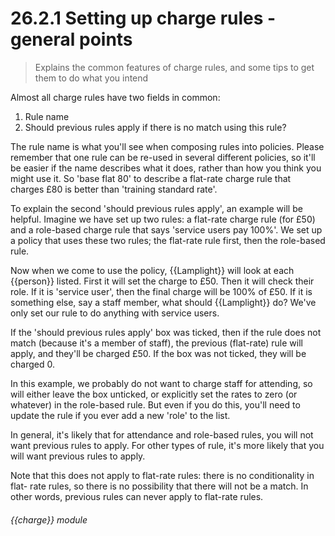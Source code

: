 # 26.2.1    Setting up charge rules - general points

> Explains the common features of charge rules, and some tips to get them to do what you intend 

Almost all charge rules have two fields in common:

 1. Rule name
  2. Should previous rules apply if there is no match using this rule?

The rule name is what you'll see when composing rules into policies. Please remember that one rule can be re-used in several different policies, so it'll be easier if the name describes what it does, rather than how you think you might use it. So 'base flat 80' to describe a flat-rate charge rule that charges £80 is better than 'training standard rate'. 

To explain the second 'should previous rules apply', an example will be helpful. Imagine we have set up two rules: a flat-rate charge rule (for £50) and a role-based charge rule that says 'service users pay 100%'. We set up a policy that uses these two rules; the flat-rate rule first, then the role-based rule. 

Now when we come to use the policy, {{Lamplight}} will look at each {{person}} listed. First it will set the charge to £50. Then it will check their role. If it is 'service user', then the final charge will be 100% of £50. If it is something else, say a staff member, what should {{Lamplight}} do? We've only set our rule to do anything with service users. 

If the 'should previous rules apply' box was ticked, then if the rule does not match (because it's a member of staff), the previous (flat-rate) rule will apply, and they'll be charged £50. If the box was not ticked, they will be charged 0. 

In this example, we probably do not want to charge staff for attending, so will either leave the box unticked, or explicitly set the rates to zero (or whatever) in the role-based rule. But even if you do this, you'll need to update the rule if you ever add a new 'role' to the list. 

In general, it's likely that for attendance and role-based rules, you will not want previous rules to apply. For other types of rule, it's more likely that you will want previous rules to apply. 

Note that this does not apply to flat-rate rules: there is no conditionality in flat- rate rules, so there is no possibility that there will not be a match. In other words, previous rules can never apply to flat-rate rules. 

###### {{charge}} module

